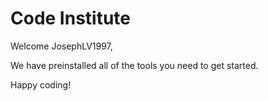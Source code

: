 # Code Institute

Welcome JosephLV1997,

We have preinstalled all of the tools you need to get started.

Happy coding!